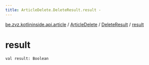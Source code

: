 ```yaml
---
title: ArticleDelete.DeleteResult.result - 
---
```


[be.zvz.kotlininside.api.article](../../index.html) / [ArticleDelete](../index.html) / [DeleteResult](index.html) / [result](./result.html)

# result

`val result: Boolean`